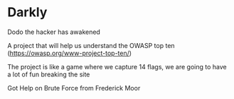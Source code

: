 # Darkly
Dodo the hacker has awakened

A project that will help us understand the OWASP top ten
(https://owasp.org/www-project-top-ten/)

The project is like a game where we capture 14 flags,  we are going to have a lot of fun breaking the site

Got Help on Brute Force from Frederick Moor
